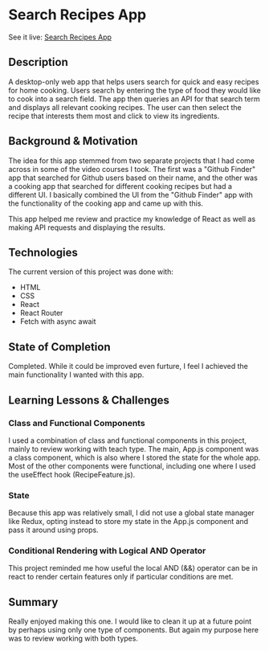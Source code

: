 # Search Recipes App

See it live: [Search Recipes App](https://quiet-elf-2a0f6f.netlify.app/)

## Description
A desktop-only web app that helps users search for quick and easy recipes for home cooking. Users search by entering the type of food they would like to cook into a search field. The app then queries an API for that search term and displays all relevant cooking recipes. The user can then select the recipe that interests them most and click to view its ingredients.

## Background & Motivation
The idea for this app stemmed from two separate projects that I had come across in some of the video courses I took. The first was a "Github Finder" app that searched for Github users based on their name, and the other was a cooking app that searched for different cooking recipes but had a different UI. I basically combined the UI from the "Github Finder" app with the functionality of the cooking app and came up with this.

This app helped me review and practice my knowledge of React as well as making API requests and displaying the results.

## Technologies
The current version of this project was done with: 
* HTML 
* CSS
* React
* React Router
* Fetch with async await

## State of Completion
Completed. While it could be improved even furture, I feel I achieved the main functionality I wanted with this app.

## Learning Lessons & Challenges
### Class and Functional Components
I used a combination of class and functional components in this project, mainly to review working with teach type. The main, App.js component was a class component, which is also where I stored the state for the whole app. Most of the other components were functional, including one where I used the useEffect hook (RecipeFeature.js). 

### State
Because this app was relatively small, I did not use a global state manager like Redux, opting instead to store my state in the App.js component and pass it around using props.

### Conditional Rendering with Logical AND Operator
This project reminded me how useful the local AND (&&) operator can be in react to render certain features only if particular conditions are met.

## Summary
Really enjoyed making this one. I would like to clean it up at a future point by perhaps using only one type of components. But again my purpose here was to review working with both types.




